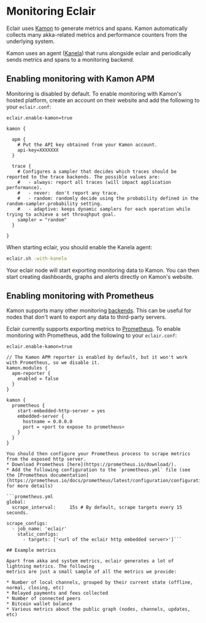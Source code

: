 # Monitoring Eclair

Eclair uses [Kamon](https://kamon.io/) to generate metrics and spans. Kamon automatically collects
many akka-related metrics and performance counters from the underlying system.

Kamon uses an agent ([Kanela](https://github.com/kamon-io/kanela)) that runs alongside eclair and
periodically sends metrics and spans to a monitoring backend.

## Enabling monitoring with Kamon APM

Monitoring is disabled by default. To enable monitoring with Kamon's hosted platform, create an
account on their website and add the following to your `eclair.conf`:

```config
eclair.enable-kamon=true

kamon {

  apm {
    # Put the API key obtained from your Kamon account.
    api-key=XXXXXXX
  }

  trace {
    # Configures a sampler that decides which traces should be reported to the trace backends. The possible values are:
    #   - always: report all traces (will impact application performance).
    #   - never:  don't report any trace.
    #   - random: randomly decide using the probability defined in the random-sampler.probability setting.
    #   - adaptive: keeps dynamic samplers for each operation while trying to achieve a set throughput goal.
    sampler = "random"
  }

}
```

When starting eclair, you should enable the Kanela agent:

```sh
eclair.sh -with-kanela
```

Your eclair node will start exporting monitoring data to Kamon.
You can then start creating dashboards, graphs and alerts directly on Kamon's website.

## Enabling monitoring with Prometheus

Kamon supports many other monitoring [backends](https://kamon.io/docs/latest/reporters/).
This can be useful for nodes that don't want to export any data to third-party servers.

Eclair currently supports exporting metrics to [Prometheus](https://kamon.io/docs/latest/reporters/prometheus/).
To enable monitoring with Prometheus, add the following to your `eclair.conf`:

```config
eclair.enable-kamon=true

// The Kamon APM reporter is enabled by default, but it won't work with Prometheus, so we disable it.
kamon.modules {
  apm-reporter {
    enabled = false
  }
}

kamon {
  prometheus {
    start-embedded-http-server = yes
    embedded-server {
      hostname = 0.0.0.0
      port = <port to expose to prometheus>
    }
  }
}

You should then configure your Prometheus process to scrape metrics from the exposed http server. 
* Download Prometheus [here](https://prometheus.io/download/).
* Add the following configuration to the `prometheus.yml` file (see the [Prometheus documentation](https://prometheus.io/docs/prometheus/latest/configuration/configuration/) for more details)

```prometheus.yml
global:
  scrape_interval:     15s # By default, scrape targets every 15 seconds.

scrape_configs:
  - job_name: 'eclair'
    static_configs:
      - targets: ['<url of the eclair http embedded server>']```

## Example metrics

Apart from akka and system metrics, eclair generates a lot of lightning metrics. The following
metrics are just a small sample of all the metrics we provide:

* Number of local channels, grouped by their current state (offline, normal, closing, etc)
* Relayed payments and fees collected
* Number of connected peers
* Bitcoin wallet balance
* Various metrics about the public graph (nodes, channels, updates, etc)
